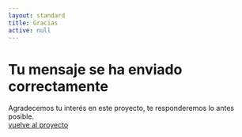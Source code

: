 ```yaml
---
layout: standard
title: Gracias
active: null
---
```


<h1 class='tcenter air-top'>Tu mensaje se ha enviado correctamente</h1>

<div class='container'>
	<div class='row '>
		<div class='col-sm-12 tcenter'>
			<div class='circle-big'>
				<div class='text'>Agradecemos tu interés en este proyecto, te responderemos lo antes posible.</div>
				</div>
			</div>
		</div>
	</div>
<div class='tcenter air-top'>
<a href='{{ site.baseurl }}/' <i class='fa fa-arrow-left'></i> vuelve al proyecto</a>
</div>
</div>